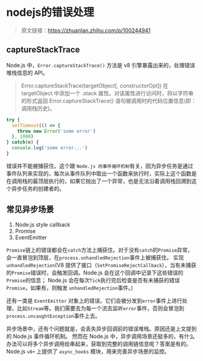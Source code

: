 # nodejs的错误处理
> 原文链接：https://zhuanlan.zhihu.com/p/100244941

## captureStackTrace
Node.js 中，`Error.captureStackTrace()` 方法是 v8 引擎暴露出来的，处理错误堆栈信息的 API。
> Error.captureStackTrace(targetObject[, constructorOpt]) 在 targetObject 中添加一个 .stack 属性。对该属性进行访问时，将以字符串的形式返回 Error.captureStackTrace() 语句被调用时的代码位置信息(即：调用栈历史)。

```js
try {
  setTimeout(() => {
    throw new Error('some error')
  }, 1000)
} catch(e) {
  console.log('some error...')
}
```
错误并不能被捕获住。这个跟 `Node.js 的事件循环机制`有关，因为异步任务是通过事件队列来实现的，每次从事件队列中取出一个函数来执行时，实际上这个函数是在调用栈的最顶层执行的，如果它抛出了一个异常，也是无法沿着调用栈回溯到这个异步任务的创建者的。

## 常见异步场景
1. Node.js style callback
2. Promise
3. EventEmitter

`Promise`链上的错误都会在`catch`方法上捕获住。对于没有`catch`的`Promise`异常，会一直冒泡到顶层，在`process.unhandledRejection`事件上被捕获住。
实现`unhandledRejection`(V8 提供了接口（`SetPromiseRejectCallback`），当有未捕获的`Promise`错误时，会触发回调。Node.js 会在这个回调中记录下这些错误的`Promise`的信息；
Node.js 会在每次`Tick`执行完后检查是否有未捕获的错误`Promise`，如果有，则触发 `unhandledRejection`事件。)

还有一类是 `EventEmitter` 对象上的错误。它们会被分发到`error`事件上进行处理，比如`Stream`等。我们需要去为每一个流去监听`error`事件，否则会冒泡到`process.uncaughtException`事件上去。

异步场景中，还有个问题就是，会丢失异步回调前的错误堆栈。原因还是上文提到的 Node.js 事件循环机制。
然而在 Node.js 中，异步调用场景还挺多的，有什么办法可以将多个异步调用给串起来，获取到完整的调用链信息呢？答案是有的。Node.js `v8+` 上提供了 `async_hooks` 模块，用来完善异步场景的监控。
